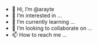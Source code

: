 - 👋 Hi, I’m @arayte
- 👀 I’m interested in ...
- 🌱 I’m currently learning ...
- 💞️ I’m looking to collaborate on ...
- 📫 How to reach me ...

<!---
arayte/arayte is a ✨ special ✨ repository because its `README.md` (this file) appears on your GitHub profile.
You can click the Preview link to take a look at your changes.
--->
